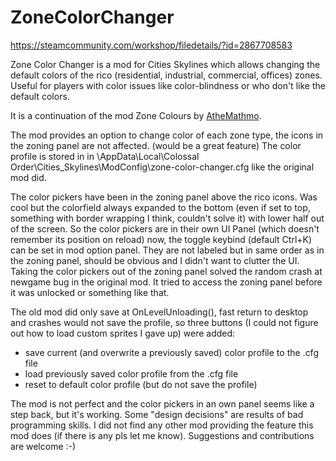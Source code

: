 # ZoneColorChanger

https://steamcommunity.com/workshop/filedetails/?id=2867708583

Zone Color Changer is a mod for Cities Skylines which allows changing the default colors of the rico (residential, industrial, commercial, offices) zones. Useful for players with color issues like color-blindness or who don't like the default colors. 

It is a continuation of the mod Zone Colours by [AtheMathmo](https://github.com/AtheMathmo).

The mod provides an option to change color of each zone type, the icons in the zoning panel are not affected. (would be a great feature) The color profile is stored in in \AppData\Local\Colossal Order\Cities_Skylines\ModConfig\zone-color-changer.cfg like the original mod did. 

The color pickers have been in the zoning panel above the rico icons. Was cool but the colorfield always expanded to the bottom (even if set to top, something with border wrapping I think, couldn't solve it) with lower half out of the screen. So the color pickers are in their own UI Panel (which doesn't remember its position on reload) now, the toggle keybind (default Ctrl+K) can be set in mod option panel. They are not labeled but in same order as in the zoning panel, should be obvious and I didn't want to clutter the UI. Taking the color pickers out of the zoning panel solved the random crash at newgame bug in the original mod. It tried to access the zoning panel before it was unlocked or something like that. 

The old mod did only save at OnLevelUnloading(), fast return to desktop and crashes would not save the profile, so three buttons (I could not figure out how to load custom sprites I gave up) were added:

* save current (and overwrite a previously saved) color profile to the .cfg file
* load previously saved color profile from the .cfg file
* reset to default color profile (but do not save the profile)

The mod is not perfect and the color pickers in an own panel seems like a step back, but it's working. Some "design decisions" are results of bad programming skills. I did not find any other mod providing the feature this mod does (if there is any pls let me know). 
Suggestions and contributions are welcome :-)
